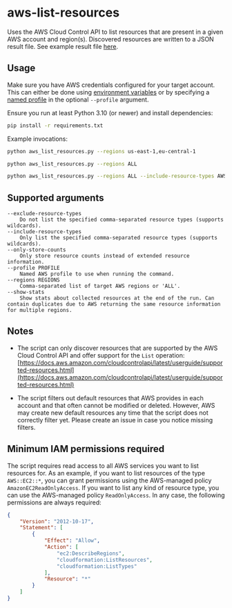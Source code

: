 # aws-list-resources

Uses the AWS Cloud Control API to list resources that are present in a given AWS account and region(s). Discovered resources are written to a JSON result file. See example result file [here](doc/example_results.json).


## Usage

Make sure you have AWS credentials configured for your target account. This can either be done using [environment variables](https://docs.aws.amazon.com/cli/latest/userguide/cli-configure-envvars.html) or by specifying a [named profile](https://docs.aws.amazon.com/cli/latest/userguide/cli-configure-files.html) in the optional `--profile` argument.

Ensure you run at least Python 3.10 (or newer) and install dependencies:

```bash
pip install -r requirements.txt
```

Example invocations:

```bash
python aws_list_resources.py --regions us-east-1,eu-central-1

python aws_list_resources.py --regions ALL

python aws_list_resources.py --regions ALL --include-resource-types AWS::EC2::*,AWS::DynamoDB::*
```


## Supported arguments

```
--exclude-resource-types 
    Do not list the specified comma-separated resource types (supports wildcards).
--include-resource-types 
    Only list the specified comma-separated resource types (supports wildcards).
--only-store-counts 
    Only store resource counts instead of extended resource information.
--profile PROFILE
    Named AWS profile to use when running the command.
--regions REGIONS
    Comma-separated list of target AWS regions or 'ALL'.
--show-stats
    Show stats about collected resources at the end of the run. Can contain duplicates due to AWS returning the same resource information for multiple regions.
```


## Notes

* The script can only discover resources that are supported by the AWS Cloud Control API and offer support for the `List` operation: [https://docs.aws.amazon.com/cloudcontrolapi/latest/userguide/supported-resources.html](https://docs.aws.amazon.com/cloudcontrolapi/latest/userguide/supported-resources.html)

* The script filters out default resources that AWS provides in each account and that often cannot be modified or deleted. However, AWS may create new default resources any time that the script does not correctly filter yet. Please create an issue in case you notice missing filters.


## Minimum IAM permissions required

The script requires read access to all AWS services you want to list resources for. As an example, if you want to list resources of the type `AWS::EC2::*`, you can grant permissions using the AWS-managed policy `AmazonEC2ReadOnlyAccess`. If you want to list any kind of resource type, you can use the AWS-managed policy `ReadOnlyAccess`. In any case, the following permissions are always required:

```json
{
    "Version": "2012-10-17",
    "Statement": [
        {
            "Effect": "Allow",
            "Action": [
                "ec2:DescribeRegions",
                "cloudformation:ListResources",
                "cloudformation:ListTypes"
            ],
            "Resource": "*"
        }
    ]
}
```

